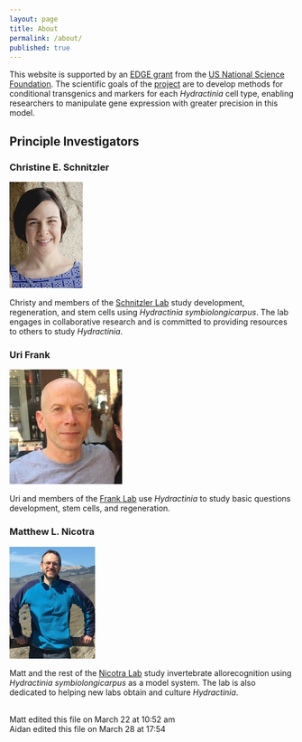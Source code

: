```yaml
---
layout: page
title: About
permalink: /about/
published: true
---
```


This website is supported by an [EDGE grant](https://nsfgov.home.blog/2019/09/17/the-cutting-edge-of-genomics/) from the [US National Science Foundation](https://www.nsf.gov/). The scientific goals of the [project](https://www.nsf.gov/awardsearch/showAward?AWD_ID=1923259&HistoricalAwards=false) are to develop methods for conditional transgenics and markers for each *Hydractinia* cell type, enabling researchers to manipulate gene expression with greater precision in this model.


## Principle Investigators

### Christine E. Schnitzler
![Christy Schnitzler](/assets/img/christyschnitzler.png)

Christy and members of the [Schnitzler Lab](https://www.whitney.ufl.edu/people/current-research-faculty/christine-e-schnitzler-phd/) study development, regeneration, and stem cells using *Hydractinia symbiolongicarpus*.  The lab engages in collaborative research and is committed to providing resources to others to study *Hydractinia*.


### Uri Frank

![Uri Frank](/assets/img/urifrank.jpg)

Uri and members of the [Frank Lab](https://www.urifranklab.org/) use *Hydractinia* to study basic questions development, stem cells, and regeneration.

### Matthew L. Nicotra

![Matt Nicotra](/assets/img/mattnicotra.jpg)

Matt and the rest of the [Nicotra Lab](http://www.nicotralab.org) study invertebrate allorecognition using *Hydractinia symbiolongicarpus* as a model system. The lab is also dedicated to helping new labs obtain and culture *Hydractinia*.




<br>
Matt edited this file on March 22 at 10:52 am
<br>
Aidan edited this file on March 28 at 17:54
